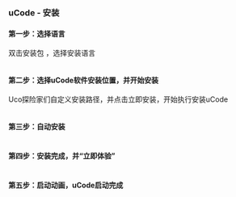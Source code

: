 ### uCode - 安装	
#### 第一步：选择语言
双击安装包 ，选择安装语言

![]()

#### 第二步：选择uCode软件安装位置，并开始安装
Uco探险家们自定义安装路径，并点击立即安装，开始执行安装uCode

![]()

#### 第三步：自动安装
![]()

#### 第四步：安装完成，并“立即体验”
![]()

#### 第五步：启动动画，uCode启动完成
![]()


